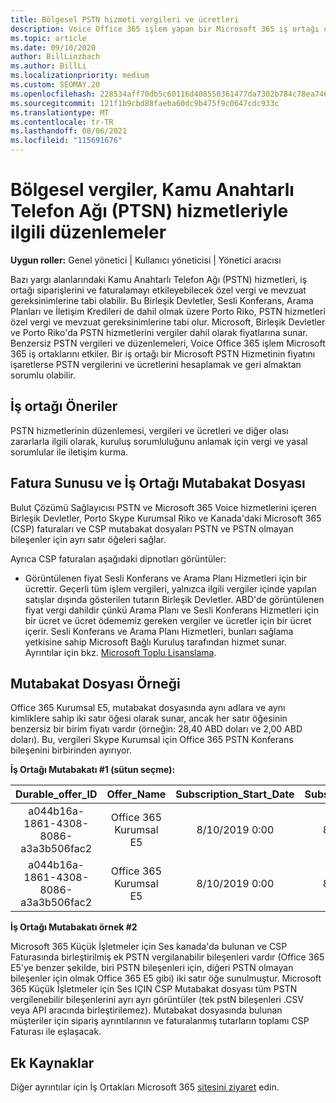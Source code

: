 ```yaml
---
title: Bölgesel PSTN hizmeti vergileri ve ücretleri
description: Voice Office 365 işlem yapan bir Microsoft 365 iş ortağı olarak PSTN hizmetleri için bölgesel vergiler, ücretler veya mevzuat gereksinimlerine tabi olabilirsiniz.
ms.topic: article
ms.date: 09/10/2020
author: BillLinzbach
ms.author: BillLi
ms.localizationpriority: medium
ms.custom: SEOMAY.20
ms.openlocfilehash: 228534aff70db5c60116d408550361477da7302b784c78ea746cd2ae017c70a0
ms.sourcegitcommit: 121f1b9cbd88faeba60dc9b475f9c0647cdc933c
ms.translationtype: MT
ms.contentlocale: tr-TR
ms.lasthandoff: 08/06/2021
ms.locfileid: "115691676"
---
```

# <a name="regional-taxes-regulations-for-public-switched-telephone-network-ptsn-services"></a>Bölgesel vergiler, Kamu Anahtarlı Telefon Ağı (PTSN) hizmetleriyle ilgili düzenlemeler

**Uygun roller:** Genel yönetici | Kullanıcı yöneticisi | Yönetici aracısı

Bazı yargı alanlarındaki Kamu Anahtarlı Telefon Ağı (PSTN) hizmetleri, iş ortağı siparişlerini ve faturalamayı etkileyebilecek özel vergi ve mevzuat gereksinimlerine tabi olabilir. Bu Birleşik Devletler, Sesli Konferans, Arama Planları ve İletişim Kredileri de dahil olmak üzere Porto Riko, PSTN hizmetleri özel vergi ve mevzuat gereksinimlerine tabi olur. Microsoft, Birleşik Devletler ve Porto Riko'da PSTN hizmetlerini vergiler dahil olarak fiyatlarına sunar.  Benzersiz PSTN vergileri ve düzenlemeleri, Voice Office 365 işlem Microsoft 365 iş ortaklarını etkiler.  Bir iş ortağı bir Microsoft PSTN Hizmetinin fiyatını işaretlerse PSTN vergilerini ve ücretlerini hesaplamak ve geri almaktan sorumlu olabilir.

## <a name="partner-recommendations"></a>İş ortağı Öneriler

PSTN hizmetlerinin düzenlemesi, vergileri ve ücretleri ve diğer olası zararlarla ilgili olarak, kuruluş sorumluluğunu anlamak için vergi ve yasal sorumlular ile iletişim kurma.

## <a name="invoice-presentation-and-partner-reconciliation-file"></a>Fatura Sunusu ve İş Ortağı Mutabakat Dosyası

Bulut Çözümü Sağlayıcısı PSTN ve Microsoft 365 Voice hizmetlerini içeren Birleşik Devletler, Porto Skype Kurumsal Riko ve Kanada'daki Microsoft 365 (CSP) faturaları ve CSP mutabakat dosyaları PSTN ve PSTN olmayan bileşenler için ayrı satır öğeleri sağlar.

Ayrıca CSP faturaları aşağıdaki dipnotları görüntüler:

* Görüntülenen fiyat Sesli Konferans ve Arama Planı Hizmetleri için bir ücrettir.  Geçerli tüm işlem vergileri, yalnızca ilgili vergiler içinde yapılan satışlar dışında gösterilen tutarın Birleşik Devletler.  ABD'de görüntülenen fiyat vergi dahildir çünkü Arama Planı ve Sesli Konferans Hizmetleri için bir ücret ve ücret ödememiz gereken vergiler ve ücretler için bir ücret içerir.  Sesli Konferans ve Arama Planı Hizmetleri, bunları sağlama yetkisine sahip Microsoft Bağlı Kuruluş tarafından hizmet sunar.  Ayrıntılar için bkz. [Microsoft Toplu Lisanslama](https://go.microsoft.com/fwlink/?LinkId=690247).

## <a name="reconciliation-file-example"></a>Mutabakat Dosyası Örneği

Office 365 Kurumsal E5, mutabakat dosyasında aynı adlara ve aynı kimliklere sahip iki satır öğesi olarak sunar, ancak her satır öğesinin benzersiz bir birim fiyatı vardır (örneğin: 28,40 ABD doları ve 2,00 ABD doları). Bu, vergileri Skype Kurumsal için Office 365 PSTN Konferans bileşenini birbirinden ayırıyor.

**İş Ortağı Mutabakatı #1 (sütun seçme):**

|**Durable_offer_ID**|**Offer_Name**|**Subscription_Start_Date**|**Subscription_End_Date**|**Charge_Start_Date**|**Charge_End_Date**|**Charge_Type**|**Unit_Price**|
|:----:|:----:|:----:|:----:|:----:|:----:|:----:|:----:|
|a044b16a-1861-4308-8086-a3a3b506fac2   |Office 365 Kurumsal E5   |8/10/2019 0:00   |8/11/2019 0:00   |8/11/2019 0:00|9/10/2019 0:00   |Döngü ücreti   |28.40   |
|a044b16a-1861-4308-8086-a3a3b506fac2   |Office 365 Kurumsal E5   |8/10/2019 0:00   |8/11/2019 0:00   |8/11/2019 0:00   |9/10/2019 0:00   |Döngü ücreti   |2,00   |

**İş Ortağı Mutabakatı örnek #2**

Microsoft 365 Küçük İşletmeler için Ses kanada'da bulunan ve CSP Faturasında birleştirilmiş ek PSTN vergilanabilir bileşenleri vardır (Office 365 E5'ye benzer şekilde, biri PSTN bileşenleri için, diğeri PSTN olmayan bileşenler için olmak Office 365 E5 gibi) iki satır öğe sunulmuştur.  Microsoft 365 Küçük İşletmeler için Ses IÇIN CSP Mutabakat dosyası tüm PSTN vergilenebilir bileşenlerini ayrı ayrı görüntüler (tek pstN bileşenleri .CSV veya API aracında birleştirilemez).  Mutabakat dosyasında bulunan müşteriler için sipariş ayrıntılarının ve faturalanmış tutarların toplamı CSP Faturası ile eşlaşacak.

## <a name="additional-resources"></a>Ek Kaynaklar
Diğer ayrıntılar için İş Ortakları Microsoft 365 [sitesini ziyaret](https://www.microsoft.com/microsoft-365/partners/) edin.

